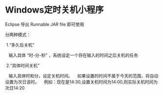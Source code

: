 # Windows定时关机小程序

Eclipse 导出 Runnable JAR file 即可使用

分两种模式：

  1.“多久后关机”
  
    输入具体 “时-分-秒” ，系统设定一个将在输入的时间之后关机的任务
    
  2.“具体时间关机”
  
    输入具体时和分，设定关机时间。
    如果设置的时间不属于今天的范围，将自动设置为次日该时。
    例如：现在是14:30,设置关机时间为14:00,则实际关机时间为次日14:20
